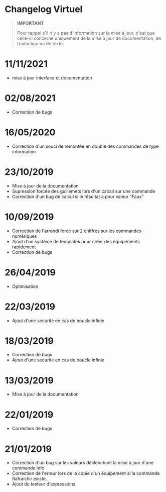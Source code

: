 # Changelog Virtuel

>**IMPORTANT**
>
>Pour rappel s'il n'y a pas d'information sur la mise à jour, c'est que celle-ci concerne uniquement de la mise à jour de documentation, de traduction ou de texte.

# 11/11/2021

- mise à jour interface et documentation

# 02/08/2021

- Correction de bugs

# 16/05/2020

- Correction d'un souci de remontée en double des commandes de type information

# 23/10/2019

- Mise à jour de la documentation
- Supression forcée des guillemets lors d'un calcul sur une commande
- Correction d'un bug de calcul si le résultat a pour valeur "Faux"

# 10/09/2019

- Correction de l'arrondi forcé sur 2 chiffres sur les commandes numériques
- Ajout d'un système de templates pour créer des équipements rapidement
- Correction de bugs

# 26/04/2019

- Optimisation

# 22/03/2019

- Ajout d'une securité en cas de boucle infinie

# 18/03/2019

- Correction de bugs
- Ajout d'une securité en cas de boucle infinie

# 13/03/2019

- Mise à jour de la documentation

# 22/01/2019

- Correction de bugs

# 21/01/2019

- Correction d'un bug sur les valeurs déclenchant la mise à jour d'une commande info
-	Correction de l'erreur lors de la copie d'un équipement si la commande Rafraichir existe.
- Ajout du testeur d'expressions
